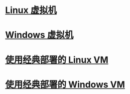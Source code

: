 # [Linux 虚拟机](virtual-machines-linux-azure-overview.md?toc=%2farticles%2fvirtual-machines%2flinux%2ftoc.json)
# [Windows 虚拟机](virtual-machines-Windows-about.md?toc=%2farticles%2fvirtual-machines%2fwindows%2ftoc.json)
# [使用经典部署的 Linux VM](virtual-machines-linux-azure-overview.md?toc=%2farticles%2fvirtual-machines%2flinux%2fclassic%2ftoc.json)
# [使用经典部署的 Windows VM](virtual-machines-windows-about.md?toc=%2farticles%2fvirtual-machines%2fwindows%2fclassic%2ftoc.json)

<!---HONumber=Mooncake_0213_2017-->